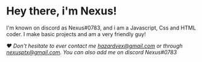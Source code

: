 # Hey there, i'm Nexus!
I'm known on discord as Nexus#0783, and i am a Javascript, Css and HTML coder.
I make basic projects and am a very friendly guy!


*❤ Don't hesitate to ever contact me hazardvex@gmail.com or through nexusptx@gmail.com. You can also add me on discord Nexus#0783*
